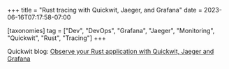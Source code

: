 +++
title = "Rust tracing with Quickwit, Jaeger, and Grafana"
date = 2023-06-16T07:17:58-07:00

[taxonomies]
tag = ["Dev", "DevOps", "Grafana", "Jaeger", "Monitoring", "Quickwit", "Rust", "Tracing"]
+++

Quickwit blog: [Observe your Rust application with Quickwit, Jaeger and Grafana](https://quickwit.io/blog/observing-rust-app-with-quickwit-jaeger-grafana)

<!-- more -->
